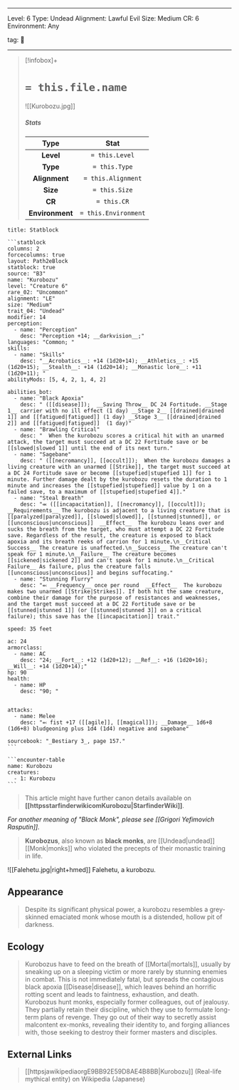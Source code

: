 
---


Level: 6
Type: Undead
Alignment: Lawful Evil
Size: Medium
CR: 6
Environment: Any


tag: 👹

---

> [!infobox]+
> #  `= this.file.name`
> ![[Kurobozu.jpg]]
> ##### Stats
> Type | Stat |
> :---:|:---:|
> **Level** | `= this.Level` |
> **Type** | `= this.Type` |
> **Alignment** | `= this.Alignment` |
> **Size** | `= this.Size` |
> **CR** | `= this.CR` |
> **Environment** | `= this.Environment` |




````ad-info
title: Statblock

```statblock
columns: 2
forcecolumns: true
layout: Path2eBlock
statblock: true
source: "B3"
name: "Kurobozu"
level: "Creature 6"
rare_02: "Uncommon"
alignment: "LE"
size: "Medium"
trait_04: "Undead"
modifier: 14
perception:
  - name: "Perception"
    desc: "Perception +14; __darkvision__;"
languages: "Common; "
skills:
  - name: "Skills"
    desc: "__Acrobatics__: +14 (1d20+14); __Athletics__: +15 (1d20+15); __Stealth__: +14 (1d20+14); __Monastic lore__: +11 (1d20+11); "
abilityMods: [5, 4, 2, 1, 4, 2]

abilities_bot:
  - name: "Black Apoxia"
    desc: " ([[disease]]);  __Saving Throw__ DC 24 Fortitude. __Stage 1__ carrier with no ill effect (1 day) __Stage 2__ [[drained|drained 1]] and [[fatigued|fatigued]] (1 day) __Stage 3__ [[drained|drained 2]] and [[fatigued|fatigued]]  (1 day)"
  - name: "Brawling Critical"
    desc: "  When the kurobozu scores a critical hit with an unarmed attack, the target must succeed at a DC 22 Fortitude save or be [[slowed|slowed 1]] until the end of its next turn."
  - name: "Sagebane"
    desc: " ([[necromancy]], [[occult]]);  When the kurobozu damages a living creature with an unarmed [[Strike]], the target must succeed at a DC 24 Fortitude save or become [[stupefied|stupefied 1]] for 1 minute. Further damage dealt by the kurobozu resets the duration to 1 minute and increases the [[stupefied|stupefied]] value by 1 on a failed save, to a maximum of [[stupefied|stupefied 4]]."
  - name: "Steal Breath"
    desc: "⬺ ([[incapacitation]], [[necromancy]], [[occult]]); __Requirements__ The kurobozu is adjacent to a living creature that is [[paralyzed|paralyzed]], [[slowed|slowed]], [[stunned|stunned]], or [[unconscious|unconscious]]  __Effect__  The kurobozu leans over and sucks the breath from the target, who must attempt a DC 22 Fortitude save. Regardless of the result, the creature is exposed to black apoxia and its breath reeks of carrion for 1 minute.\n__Critical Success__ The creature is unaffected.\n__Success__ The creature can't speak for 1 minute.\n__Failure__ The creature becomes [[sickened|sickened 2]] and can't speak for 1 minute.\n__Critical Failure__ As failure, plus the creature falls [[unconscious|unconscious]] and begins suffocating."
  - name: "Stunning Flurry"
    desc: "⬻ __Frequency__ once per round  __Effect__  The kurobozu makes two unarmed [[Strike|Strikes]]. If both hit the same creature, combine their damage for the purpose of resistances and weaknesses, and the target must succeed at a DC 22 Fortitude save or be [[stunned|stunned 1]] (or [[stunned|stunned 3]] on a critical failure); this save has the [[incapacitation]] trait."

speed: 35 feet

ac: 24
armorclass:
  - name: AC
    desc: "24; __Fort__: +12 (1d20+12); __Ref__: +16 (1d20+16); __Will__: +14 (1d20+14);"
hp: 90
health:
  - name: HP
    desc: "90; "


attacks:
  - name: Melee
    desc: "⬻ fist +17 ([[agile]], [[magical]]); __Damage__ 1d6+8 (1d6+8) bludgeoning plus 1d4 (1d4) negative and sagebane"

sourcebook: "_Bestiary 3_, page 157."
```

```encounter-table
name: Kurobozu
creatures:
  - 1: Kurobozu
```

````







> This article might have further canon details available on **[[httpsstarfinderwikicomKurobozu|StarfinderWiki]]**.


*For another meaning of "Black Monk", please see [[Grigori Yefimovich Rasputin]].*
> **Kurobozus**, also known as **black monks**, are [[Undead|undead]] [[Monk|monks]] who violated the precepts of their monastic training in life.

![[Falehetu.jpg|right+hmed]] 
 Falehetu, a kurobozu.


## Appearance

> Despite its significant physical power, a kurobozu resembles a grey-skinned emaciated monk whose mouth is a distended, hollow pit of darkness.


## Ecology

> Kurobozus have to feed on the breath of [[Mortal|mortals]], usually by sneaking up on a sleeping victim or more rarely by stunning enemies in combat. This is not immediately fatal, but spreads the contagious black apoxia [[Disease|disease]], which leaves behind an horrific rotting scent and leads to faintness, exhaustion, and death.
> Kurobozus hunt monks, especially former colleagues, out of jealousy. They partially retain their discipline, which they use to formulate long-term plans of revenge. They go out of their way to secretly assist malcontent ex-monks, revealing their identity to, and forging alliances with, those seeking to destroy their former masters and disciples.




## External Links

> [[httpsjawikipediaorgE9BB92E59D8AE4B8BB|Kurobozu]] (Real-life mythical entity) on Wikipedia (Japanese)







